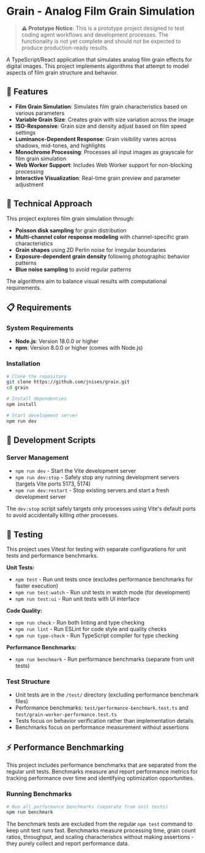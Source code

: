 # Grain - Analog Film Grain Simulation

> **⚠️ Prototype Notice**: This is a prototype project designed to test coding agent workflows and development processes. The functionality is not yet complete and should not be expected to produce production-ready results.

A TypeScript/React application that simulates analog film grain effects for digital images. This project implements algorithms that attempt to model aspects of film grain structure and behavior.

## 🎯 Features

- **Film Grain Simulation**: Simulates film grain characteristics based on various parameters
- **Variable Grain Size**: Creates grain with size variation across the image
- **ISO-Responsive**: Grain size and density adjust based on film speed settings
- **Luminance-Dependent Response**: Grain visibility varies across shadows, mid-tones, and highlights
- **Monochrome Processing**: Processes all input images as grayscale for film grain simulation
- **Web Worker Support**: Includes Web Worker support for non-blocking processing
- **Interactive Visualization**: Real-time grain preview and parameter adjustment

## 🧬 Technical Approach

This project explores film grain simulation through:

- **Poisson disk sampling** for grain distribution
- **Multi-channel color response modeling** with channel-specific grain characteristics
- **Grain shapes** using 2D Perlin noise for irregular boundaries
- **Exposure-dependent grain density** following photographic behavior patterns
- **Blue noise sampling** to avoid regular patterns

The algorithms aim to balance visual results with computational requirements.

## 📋 Requirements

### System Requirements

- **Node.js**: Version 18.0.0 or higher
- **npm**: Version 8.0.0 or higher (comes with Node.js)

### Installation

```bash
# Clone the repository
git clone https://github.com/jnises/grain.git
cd grain

# Install dependencies
npm install

# Start development server
npm run dev
```

## 🔧 Development Scripts

### Server Management

- `npm run dev` - Start the Vite development server
- `npm run dev:stop` - Safely stop any running development servers (targets Vite ports 5173, 5174)
- `npm run dev:restart` - Stop existing servers and start a fresh development server

The `dev:stop` script safely targets only processes using Vite's default ports to avoid accidentally killing other processes.

## 🧪 Testing

This project uses Vitest for testing with separate configurations for unit tests and performance benchmarks.

**Unit Tests:**

- `npm test` - Run unit tests once (excludes performance benchmarks for faster execution)
- `npm run test:watch` - Run unit tests in watch mode (for development)
- `npm run test:ui` - Run unit tests with UI interface

**Code Quality:**

- `npm run check` - Run both linting and type checking
- `npm run lint` - Run ESLint for code style and quality checks
- `npm run type-check` - Run TypeScript compiler for type checking

**Performance Benchmarks:**

- `npm run benchmark` - Run performance benchmarks (separate from unit tests)

### Test Structure

- Unit tests are in the `/test/` directory (excluding performance benchmark files)
- Performance benchmarks: `test/performance-benchmark.test.ts` and `test/grain-worker-performance.test.ts`
- Tests focus on behavior verification rather than implementation details
- Benchmarks focus on performance measurement without assertions

## ⚡ Performance Benchmarking

This project includes performance benchmarks that are separated from the regular unit tests. Benchmarks measure and report performance metrics for tracking performance over time and identifying optimization opportunities.

### Running Benchmarks

```bash
# Run all performance benchmarks (separate from unit tests)
npm run benchmark
```

The benchmark tests are excluded from the regular `npm test` command to keep unit test runs fast. Benchmarks measure processing time, grain count ratios, throughput, and scaling characteristics without making assertions - they purely collect and report performance data.
